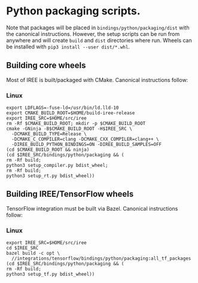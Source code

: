 # Python packaging scripts.

Note that packages will be placed in `bindings/python/packaging/dist` with
the canonical instructions. However, the setup scripts can be run from
anywhere and will create `build` and `dist` directories where run. Wheels can
be installed with `pip3 install --user dist/*.whl`.

## Building core wheels

Most of IREE is built/packaged with CMake. Canonical instructions follow:

### Linux

```shell
export LDFLAGS=-fuse-ld=/usr/bin/ld.lld-10
export CMAKE_BUILD_ROOT=$HOME/build-iree-release
export IREE_SRC=$HOME/src/iree
rm -Rf $CMAKE_BUILD_ROOT; mkdir -p $CMAKE_BUILD_ROOT
cmake -GNinja -B$CMAKE_BUILD_ROOT -H$IREE_SRC \
  -DCMAKE_BUILD_TYPE=Release \
  -DCMAKE_C_COMPILER=clang -DCMAKE_CXX_COMPILER=clang++ \
  -DIREE_BUILD_PYTHON_BINDINGS=ON -DIREE_BUILD_SAMPLES=OFF
(cd $CMAKE_BUILD_ROOT && ninja)
(cd $IREE_SRC/bindings/python/packaging && (
rm -Rf build;
python3 setup_compiler.py bdist_wheel;
rm -Rf build;
python3 setup_rt.py bdist_wheel))
```

## Building IREE/TensorFlow wheels

TensorFlow integration must be built via Bazel. Canonical instructions follow:

### Linux

```shell
export IREE_SRC=$HOME/src/iree
cd $IREE_SRC
bazel build -c opt \
  //integrations/tensorflow/bindings/python/packaging:all_tf_packages
(cd $IREE_SRC/bindings/python/packaging && (
rm -Rf build;
python3 setup_tf.py bdist_wheel))
```
